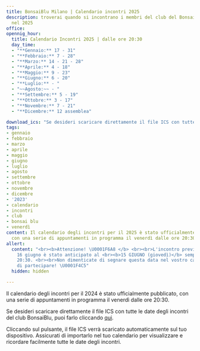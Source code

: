 ```yaml
---
title: BonsaiBlu Milano | Calendario incontri 2025
description: troverai quando si incontrano i membri del club del Bonsai Blu di Milano
  nel 2025
office:
opennig_hour:
  title: Calendario Incontri 2025 | dalle ore 20:30
  day_time:
  - "**Gennaio:** 17 - 31"
  - "**Febbraio:** 7 - 28"
  - "**Marzo:** 14 - 21 - 28"
  - "**Aprile:** 4 - 18"
  - "**Maggio:** 9 - 23"
  - "**Giugno:** 6 - 20"
  - "**Luglio:** - "
  - "~~Agosto:~~ - "
  - "**Settembre:** 5 - 19"
  - "**Ottobre:** 3 - 17"
  - "**Novembre:** 7 - 21"
  - "**Dicembre:** 12 assemblea"

download_ics: "Se desideri scaricare direttamente il file ICS con tutte le date degli incontri del club BonsaiBlu, puoi farlo cliccando [qui](https://bonsaiblu.it/images/CalendarioBonsaiBlu2025.ics)."
tags:
- gennaio
- febbraio
- marzo
- aprile
- maggio
- giugno
- luglio
- agosto
- settembre
- ottobre
- novembre
- dicembre
- '2023'
- calendario
- incontri
- club
- bonsai blu
- venerdì
content: Il calendario degli incontri per il 2025 è stato ufficialmente pubblicato,
  con una serie di appuntamenti in programma il venerdì dalle ore 20:30.
allert:
  content: "<br><b>Attenzione! \U0001F6A8 </b> <br><br>L'incontro previsto per il
    16 giugno è stato anticipato al <br><b>15 GIUGNO (giovedì)</b> sempre alle
    20:30. <br><br>Non dimenticate di segnare questa data nel vostro calendario e
    di partecipare! \U0001F4C5"
  hidden: hidden

---
```

Il calendario degli incontri per il 2024 è stato ufficialmente pubblicato, con una serie di appuntamenti in programma il venerdì dalle ore 20:30.

Se desideri scaricare direttamente il file ICS con tutte le date degli incontri del club BonsaiBlu, puoi farlo cliccando [qui](https://bonsaiblu.it/images/CalendarioBonsaiBlu2024.ics).

Cliccando sul pulsante, il file ICS verrà scaricato automaticamente sul tuo dispositivo. Assicurati di importarlo nel tuo calendario per visualizzare e ricordare facilmente tutte le date degli incontri.
